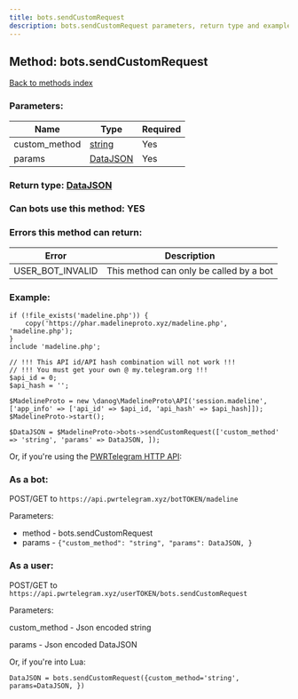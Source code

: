 ```yaml
---
title: bots.sendCustomRequest
description: bots.sendCustomRequest parameters, return type and example
---
```

## Method: bots.sendCustomRequest  
[Back to methods index](index.md)


### Parameters:

| Name     |    Type       | Required |
|----------|---------------|----------|
|custom\_method|[string](../types/string.md) | Yes|
|params|[DataJSON](../types/DataJSON.md) | Yes|


### Return type: [DataJSON](../types/DataJSON.md)

### Can bots use this method: **YES**


### Errors this method can return:

| Error    | Description   |
|----------|---------------|
|USER_BOT_INVALID|This method can only be called by a bot|


### Example:


```
if (!file_exists('madeline.php')) {
    copy('https://phar.madelineproto.xyz/madeline.php', 'madeline.php');
}
include 'madeline.php';

// !!! This API id/API hash combination will not work !!!
// !!! You must get your own @ my.telegram.org !!!
$api_id = 0;
$api_hash = '';

$MadelineProto = new \danog\MadelineProto\API('session.madeline', ['app_info' => ['api_id' => $api_id, 'api_hash' => $api_hash]]);
$MadelineProto->start();

$DataJSON = $MadelineProto->bots->sendCustomRequest(['custom_method' => 'string', 'params' => DataJSON, ]);
```

Or, if you're using the [PWRTelegram HTTP API](https://pwrtelegram.xyz):

### As a bot:

POST/GET to `https://api.pwrtelegram.xyz/botTOKEN/madeline`

Parameters:

* method - bots.sendCustomRequest
* params - `{"custom_method": "string", "params": DataJSON, }`



### As a user:

POST/GET to `https://api.pwrtelegram.xyz/userTOKEN/bots.sendCustomRequest`

Parameters:

custom_method - Json encoded string

params - Json encoded DataJSON




Or, if you're into Lua:

```
DataJSON = bots.sendCustomRequest({custom_method='string', params=DataJSON, })
```

